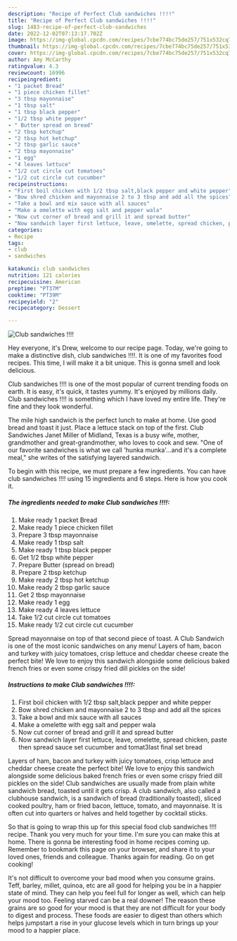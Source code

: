 ```yaml
---
description: "Recipe of Perfect Club sandwiches !!!!"
title: "Recipe of Perfect Club sandwiches !!!!"
slug: 1483-recipe-of-perfect-club-sandwiches
date: 2022-12-02T07:13:17.702Z
image: https://img-global.cpcdn.com/recipes/7cbe774bc75de257/751x532cq70/club-sandwiches-recipe-main-photo.jpg
thumbnail: https://img-global.cpcdn.com/recipes/7cbe774bc75de257/751x532cq70/club-sandwiches-recipe-main-photo.jpg
cover: https://img-global.cpcdn.com/recipes/7cbe774bc75de257/751x532cq70/club-sandwiches-recipe-main-photo.jpg
author: Amy McCarthy
ratingvalue: 4.3
reviewcount: 16996
recipeingredient:
- "1 packet Bread"
- "1 piece chicken fillet"
- "3 tbsp mayonnaise"
- "1 tbsp salt"
- "1 tbsp black pepper"
- "1/2 tbsp white pepper"
- " Butter spread on bread"
- "2 tbsp ketchup"
- "2 tbsp hot ketchup"
- "2 tbsp garlic sauce"
- "2 tbsp mayonnaise"
- "1 egg"
- "4 leaves lettuce"
- "1/2 cut circle cut tomatoes"
- "1/2 cut circle cut cucumber"
recipeinstructions:
- "First boil chicken with 1/2 tbsp salt,black pepper and white pepper"
- "Bow shred chicken and mayonnaise 2 to 3 tbsp and add all the spices"
- "Take a bowl and mix sauce with all sauces"
- "Make a omelette with egg salt and pepper wala"
- "Now cut corner of bread and grill it and spread butter"
- "Now sandwich layer first lettuce, leave, omelette, spread chicken, paste then spread sauce set cucumber and tomat3last final set bread"
categories:
- Recipe
tags:
- club
- sandwiches

katakunci: club sandwiches 
nutrition: 121 calories
recipecuisine: American
preptime: "PT37M"
cooktime: "PT39M"
recipeyield: "2"
recipecategory: Dessert

---
```



![Club sandwiches !!!!](https://img-global.cpcdn.com/recipes/7cbe774bc75de257/751x532cq70/club-sandwiches-recipe-main-photo.jpg)

Hey everyone, it's Drew, welcome to our recipe page. Today, we're going to make a distinctive dish, club sandwiches !!!!. It is one of my favorites food recipes. This time, I will make it a bit unique. This is gonna smell and look delicious.

Club sandwiches !!!! is one of the most popular of current trending foods on earth. It is easy, it's quick, it tastes yummy. It's enjoyed by millions daily. Club sandwiches !!!! is something which I have loved my entire life. They're fine and they look wonderful.

The mile high sandwich is the perfect lunch to make at home. Use good bread and toast it just. Place a lettuce stack on top of the first. Club Sandwiches Janet Miller of Midland, Texas is a busy wife, mother, grandmother and great-grandmother, who loves to cook and sew. &#34;One of our favorite sandwiches is what we call &#39;hunka munka&#39;…and it&#39;s a complete meal,&#34; she writes of the satisfying layered sandwich.


To begin with this recipe, we must prepare a few ingredients. You can have club sandwiches !!!! using 15 ingredients and 6 steps. Here is how you cook it.

<!--inarticleads1-->

##### The ingredients needed to make Club sandwiches !!!!:

1. Make ready 1 packet Bread
1. Make ready 1 piece chicken fillet
1. Prepare 3 tbsp mayonnaise
1. Make ready 1 tbsp salt
1. Make ready 1 tbsp black pepper
1. Get 1/2 tbsp white pepper
1. Prepare  Butter (spread on bread)
1. Prepare 2 tbsp ketchup
1. Make ready 2 tbsp hot ketchup
1. Make ready 2 tbsp garlic sauce
1. Get 2 tbsp mayonnaise
1. Make ready 1 egg
1. Make ready 4 leaves lettuce
1. Take 1/2 cut circle cut tomatoes
1. Make ready 1/2 cut circle cut cucumber


Spread mayonnaise on top of that second piece of toast. A Club Sandwich is one of the most iconic sandwiches on any menu! Layers of ham, bacon and turkey with juicy tomatoes, crisp lettuce and cheddar cheese create the perfect bite! We love to enjoy this sandwich alongside some delicious baked french fries or even some crispy fried dill pickles on the side! 

<!--inarticleads2-->

##### Instructions to make Club sandwiches !!!!:

1. First boil chicken with 1/2 tbsp salt,black pepper and white pepper
1. Bow shred chicken and mayonnaise 2 to 3 tbsp and add all the spices
1. Take a bowl and mix sauce with all sauces
1. Make a omelette with egg salt and pepper wala
1. Now cut corner of bread and grill it and spread butter
1. Now sandwich layer first lettuce, leave, omelette, spread chicken, paste then spread sauce set cucumber and tomat3last final set bread


Layers of ham, bacon and turkey with juicy tomatoes, crisp lettuce and cheddar cheese create the perfect bite! We love to enjoy this sandwich alongside some delicious baked french fries or even some crispy fried dill pickles on the side! Club sandwiches are usually made from plain white sandwich bread, toasted until it gets crisp. A club sandwich, also called a clubhouse sandwich, is a sandwich of bread (traditionally toasted), sliced cooked poultry, ham or fried bacon, lettuce, tomato, and mayonnaise. It is often cut into quarters or halves and held together by cocktail sticks. 

So that is going to wrap this up for this special food club sandwiches !!!! recipe. Thank you very much for your time. I'm sure you can make this at home. There is gonna be interesting food in home recipes coming up. Remember to bookmark this page on your browser, and share it to your loved ones, friends and colleague. Thanks again for reading. Go on get cooking!

It's not difficult to overcome your bad mood when you consume grains. Teff, barley, millet, quinoa, etc are all good for helping you be in a happier state of mind. They can help you feel full for longer as well, which can help your mood too. Feeling starved can be a real downer! The reason these grains are so good for your mood is that they are not difficult for your body to digest and process. These foods are easier to digest than others which helps jumpstart a rise in your glucose levels which in turn brings up your mood to a happier place.
